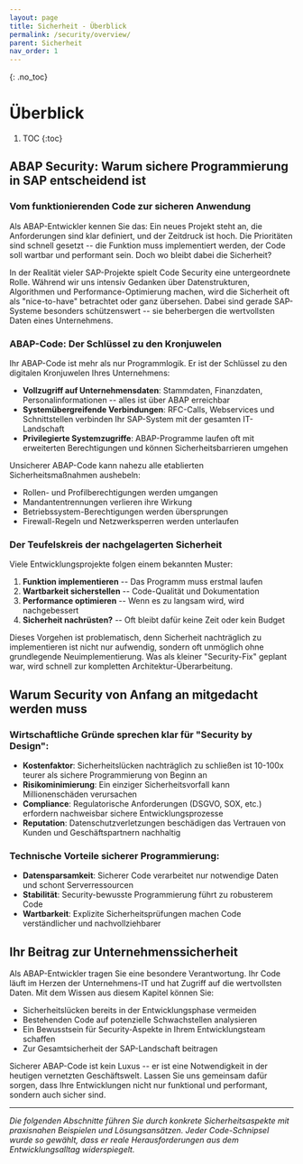 ```yaml
---
layout: page
title: Sicherheit - Überblick
permalink: /security/overview/
parent: Sicherheit
nav_order: 1
---
```


{: .no_toc}

# Überblick

1. TOC
{:toc}

## ABAP Security: Warum sichere Programmierung in SAP entscheidend ist

### Vom funktionierenden Code zur sicheren Anwendung

Als ABAP-Entwickler kennen Sie das: Ein neues Projekt steht an, die Anforderungen sind klar definiert, und der Zeitdruck ist hoch. Die Prioritäten sind schnell gesetzt -- die Funktion muss implementiert werden, der Code soll wartbar und performant sein. Doch wo bleibt dabei die Sicherheit?

In der Realität vieler SAP-Projekte spielt Code Security eine untergeordnete Rolle. Während wir uns intensiv Gedanken über Datenstrukturen, Algorithmen und Performance-Optimierung machen, wird die Sicherheit oft als "nice-to-have" betrachtet oder ganz übersehen. Dabei sind gerade SAP-Systeme besonders schützenswert -- sie beherbergen die wertvollsten Daten eines Unternehmens.

### ABAP-Code: Der Schlüssel zu den Kronjuwelen

Ihr ABAP-Code ist mehr als nur Programmlogik. Er ist der Schlüssel zu den digitalen Kronjuwelen Ihres Unternehmens:

- **Vollzugriff auf Unternehmensdaten**: Stammdaten, Finanzdaten, Personalinformationen -- alles ist über ABAP erreichbar
- **Systemübergreifende Verbindungen**: RFC-Calls, Webservices und Schnittstellen verbinden Ihr SAP-System mit der gesamten IT-Landschaft
- **Privilegierte Systemzugriffe**: ABAP-Programme laufen oft mit erweiterten Berechtigungen und können Sicherheitsbarrieren umgehen

Unsicherer ABAP-Code kann nahezu alle etablierten Sicherheitsmaßnahmen aushebeln:

- Rollen- und Profilberechtigungen werden umgangen
- Mandantentrennungen verlieren ihre Wirkung
- Betriebssystem-Berechtigungen werden übersprungen
- Firewall-Regeln und Netzwerksperren werden unterlaufen

### Der Teufelskreis der nachgelagerten Sicherheit

Viele Entwicklungsprojekte folgen einem bekannten Muster:

1. **Funktion implementieren** -- Das Programm muss erstmal laufen
2. **Wartbarkeit sicherstellen** -- Code-Qualität und Dokumentation
3. **Performance optimieren** -- Wenn es zu langsam wird, wird nachgebessert
4. **Sicherheit nachrüsten?** -- Oft bleibt dafür keine Zeit oder kein Budget

Dieses Vorgehen ist problematisch, denn Sicherheit nachträglich zu implementieren ist nicht nur aufwendig, sondern oft unmöglich ohne grundlegende Neuimplementierung. Was als kleiner "Security-Fix" geplant war, wird schnell zur kompletten Architektur-Überarbeitung.

## Warum Security von Anfang an mitgedacht werden muss

### Wirtschaftliche Gründe sprechen klar für "Security by Design":

- **Kostenfaktor**: Sicherheitslücken nachträglich zu schließen ist 10-100x teurer als sichere Programmierung von Beginn an
- **Risikominimierung**: Ein einziger Sicherheitsvorfall kann Millionenschäden verursachen
- **Compliance**: Regulatorische Anforderungen (DSGVO, SOX, etc.) erfordern nachweisbar sichere Entwicklungsprozesse
- **Reputation**: Datenschutzverletzungen beschädigen das Vertrauen von Kunden und Geschäftspartnern nachhaltig

### Technische Vorteile sicherer Programmierung:

- **Datensparsamkeit**: Sicherer Code verarbeitet nur notwendige Daten und schont Serverressourcen
- **Stabilität**: Security-bewusste Programmierung führt zu robusterem Code
- **Wartbarkeit**: Explizite Sicherheitsprüfungen machen Code verständlicher und nachvollziehbarer

## Ihr Beitrag zur Unternehmenssicherheit

Als ABAP-Entwickler tragen Sie eine besondere Verantwortung. Ihr Code läuft im Herzen der Unternehmens-IT und hat Zugriff auf die wertvollsten Daten. Mit dem Wissen aus diesem Kapitel können Sie:

- Sicherheitslücken bereits in der Entwicklungsphase vermeiden
- Bestehenden Code auf potenzielle Schwachstellen analysieren
- Ein Bewusstsein für Security-Aspekte in Ihrem Entwicklungsteam schaffen
- Zur Gesamtsicherheit der SAP-Landschaft beitragen

Sicherer ABAP-Code ist kein Luxus -- er ist eine Notwendigkeit in der heutigen vernetzten Geschäftswelt. Lassen Sie uns gemeinsam dafür sorgen, dass Ihre Entwicklungen nicht nur funktional und performant, sondern auch sicher sind.

---

*Die folgenden Abschnitte führen Sie durch konkrete Sicherheitsaspekte mit praxisnahen Beispielen und Lösungsansätzen. Jeder Code-Schnipsel wurde so gewählt, dass er reale Herausforderungen aus dem Entwicklungsalltag widerspiegelt.*